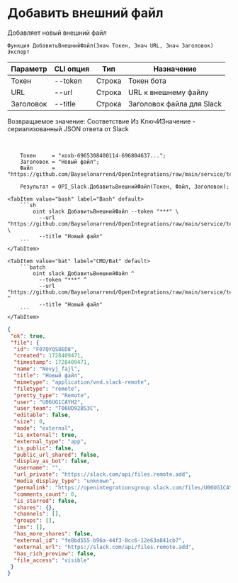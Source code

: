 ﻿---
sidebar_position: 3
---

# Добавить внешний файл
 Добавляет новый внешний файл



`Функция ДобавитьВнешнийФайл(Знач Токен, Знач URL, Знач Заголовок) Экспорт`

  | Параметр | CLI опция | Тип | Назначение |
  |-|-|-|-|
  | Токен | --token | Строка | Токен бота |
  | URL | --url | Строка | URL к внешнему файлу |
  | Заголовок | --title | Строка | Заголовок файла для Slack |

  
  Возвращаемое значение:   Соответствие Из КлючИЗначение - сериализованный JSON ответа от Slack

<br/>




```bsl title="Пример кода"
    Токен     = "xoxb-6965308400114-696804637...";
    Заголовок = "Новый файл";
    Файл      = "https://github.com/Bayselonarrend/OpenIntegrations/raw/main/service/test_data/document.docx";

    Результат = OPI_Slack.ДобавитьВнешнийФайл(Токен, Файл, Заголовок);
```
    

 <Tabs>
  
    <TabItem value="bash" label="Bash" default>
        ```sh
            oint slack ДобавитьВнешнийФайл --token "***" \
              --url "https://github.com/Bayselonarrend/OpenIntegrations/raw/main/service/test_data/document.docx" \
              --title "Новый файл"
        ```
    </TabItem>
  
    <TabItem value="bat" label="CMD/Bat" default>
        ```batch
            oint slack ДобавитьВнешнийФайл ^
              --token "***" ^
              --url "https://github.com/Bayselonarrend/OpenIntegrations/raw/main/service/test_data/document.docx" ^
              --title "Новый файл"
        ```
    </TabItem>
</Tabs>


```json title="Результат"
{
 "ok": true,
 "file": {
  "id": "F07QYQS8ED8",
  "created": 1728409471,
  "timestamp": 1728409471,
  "name": "Novyj_fajl",
  "title": "Новый файл",
  "mimetype": "application/vnd.slack-remote",
  "filetype": "remote",
  "pretty_type": "Remote",
  "user": "U06UG1CAYH2",
  "user_team": "T06UD92BS3C",
  "editable": false,
  "size": 0,
  "mode": "external",
  "is_external": true,
  "external_type": "app",
  "is_public": false,
  "public_url_shared": false,
  "display_as_bot": false,
  "username": "",
  "url_private": "https://slack.com/api/files.remote.add",
  "media_display_type": "unknown",
  "permalink": "https://openintegrationsgroup.slack.com/files/U06UG1CAYH2/F07QYQS8ED8/novyj_fajl",
  "comments_count": 0,
  "is_starred": false,
  "shares": {},
  "channels": [],
  "groups": [],
  "ims": [],
  "has_more_shares": false,
  "external_id": "fe8bd555-b96a-44f3-8cc6-12e63a841cb7",
  "external_url": "https://slack.com/api/files.remote.add",
  "has_rich_preview": false,
  "file_access": "visible"
 }
}
```
